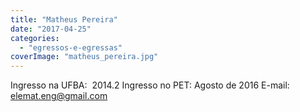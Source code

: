 ```yaml
---
title: "Matheus Pereira"
date: "2017-04-25"
categories: 
  - "egressos-e-egressas"
coverImage: "matheus_pereira.jpg"
---
```


Ingresso na UFBA:  2014.2 Ingresso no PET: Agosto de 2016 E-mail: [elemat.eng@gmail.com](mailto:elemat.eng@gmail.com)**[](http://gmail.com/)**
